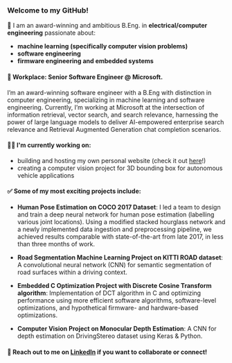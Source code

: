 ### Welcome to my GitHub!

👋 I am an award-winning and ambitious B.Eng. in **electrical/computer engineering** passionate about:
- **machine learning (specifically computer vision problems)**
- **software engineering**
- **firmware engineering and embedded systems**

#### 💼 Workplace: Senior Software Engineer @ Microsoft.
I’m an award-winning software engineer with a B.Eng with distinction in computer engineering, specializing in machine learning and software engineering. Currently, I’m working at Microsoft at the intersection of information retrieval, vector search, and search relevance, harnessing the power of large language models to deliver AI-empowered enterprise search relevance and Retrieval Augmented Generation chat completion scenarios.

#### 👨‍💻 I'm currently working on:
- building and hosting my own personal website (check it out [here](https://www.robertkl.com)!)
- creating a computer vision project for 3D bounding box for autonomous vehicle applications

#### ✅ Some of my most exciting projects include:
- **Human Pose Estimation on COCO 2017 Dataset**:
I led a team to design and train a deep neural network for human pose estimation (labelling various joint locations). Using a modified stacked hourglass network and a newly implemented data ingestion and preprocessing pipeline, we achieved results comparable with state-of-the-art from late 2017, in less than three months of work.

- **Road Segmentation Machine Learning Project on KITTI ROAD dataset**:
A convolutional neural network (CNN) for semantic segmentation of road surfaces within a driving context.

- **Embedded C Optimization Project with Discrete Cosine Transform algorithm**:
Implementation of DCT algorithm in C and optimizing performance using more efficient software algorithms, software-level optimizations, and hypothetical firmware- and hardware-based optimizations.

- **Computer Vision Project on Monocular Depth Estimation**:
A CNN for depth estimation on DrivingStereo dataset using Keras & Python.

#### 📝 Reach out to me on [LinkedIn](https://www.linkedin.com/in/robert-k-lee/) if you want to collaborate or connect!

<!--
**robertklee/robertklee** is a ✨ _special_ ✨ repository because its `README.md` (this file) appears on your GitHub profile.

Here are some ideas to get you started:

- 🔭 I’m currently working on ...
- 🌱 I’m currently learning ...
- 👯 I’m looking to collaborate on ...
- 🤔 I’m looking for help with ...
- 💬 Ask me about ...
- 📫 How to reach me: ...
- 😄 Pronouns: ...
- ⚡ Fun fact: ...
-->
